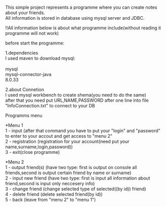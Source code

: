 This simple project represents a programme where you can create notes about your friends.  
All information  is stored in database using mysql server and JDBC.  
  
!!All information below is about what programme include(without reading it programme will not work)  
  
  
before start the programme:  
  
1.dependencies  
I used maven to download mysql:  
<dependency>  
            <groupId>mysql</groupId>  
            <artifactId>mysql-connector-java</artifactId>  
            <version>8.0.33</version>  
</dependency>  
  
2.about Connetion  
I used mysql workbench to create shema(you need to do the same)  
after that you need put URL,NAME,PASSWORD after one line into file "InfoConnection.txt" to connect to your DB  
  
Programms menu  
  
*Menu 1  
1 - input (after that command you have to put your "login" and "password" to enter to your accout and get access to "menu 2"  
2 - registration (registration for your account(need put your name,surname,login,password))  
3 - exit(close programme)  
  
*Menu 2  
1 - output friend(s) (have two type: first is output on console all friends,second is output certain friend by name or surname)  
2 - input new friend (have two type: first is input all information about friend,second is input only neccesery info)  
3 - change friend (change selected type of selected((by id)) friend)  
4 - delete friend (delete selected friend(by id))  
5 - back (leave from "menu 2" to "menu 1")
